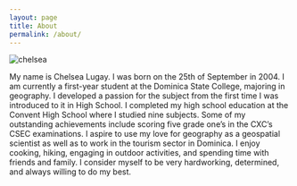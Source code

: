 ```yaml
---
layout: page
title: About
permalink: /about/
---
```



![chelsea](https://i0.wp.com/createcaribbean.org/create/wp-content/uploads/2022/04/IMG_6072-scaled.jpg?resize=1153%2C1536&ssl=1)

My name is Chelsea Lugay. I was born on the 25th of September in 2004. I am currently a first-year student at the Dominica State College, majoring in geography. I developed a passion for the subject from the first time I was introduced to it in High School. I completed my high school education at the Convent High School where I studied nine subjects. Some of my outstanding achievements include scoring five grade one’s in the CXC’s CSEC examinations. I aspire to use my love for geography as a geospatial scientist as well as to work in the tourism sector in Dominica. I enjoy cooking, hiking, engaging in outdoor activities, and spending time with friends and family. I consider myself to be very hardworking, determined, and always willing to do my best. 

